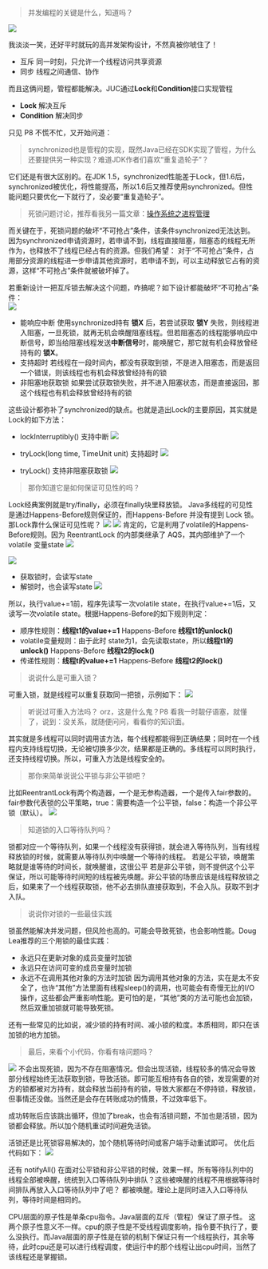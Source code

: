 > 并发编程的关键是什么，知道吗？

![](https://img-blog.csdnimg.cn/2021042110181946.png)

我淡淡一笑，还好平时就玩的高并发架构设计，不然真被你唬住了！

- 互斥
同一时刻，只允许一个线程访问共享资源
- 同步
线程之间通信、协作


而且这俩问题，管程都能解决。JUC通过**Lock**和**Condition**接口实现管程
- **Lock** 解决互斥
- **Condition** 解决同步

只见 P8 不慌不忙，又开始问道：

> synchronized也是管程的实现，既然Java已经在SDK实现了管程，为什么还要提供另一种实现？难道JDK作者们喜欢“重复造轮子”？

它们还是有很大区别的。在JDK 1.5，synchronized性能差于Lock，但1.6后，synchronized被优化，将性能提高，所以1.6后又推荐使用synchronized。但性能问题只要优化一下就行了，没必要“重复造轮子”。
> 死锁问题讨论，推荐看我另一篇文章：[操作系统之进程管理](https://javaedge.blog.csdn.net/article/details/79864874)

而关键在于，死锁问题的破坏“不可抢占”条件，该条件synchronized无法达到。因为synchronized申请资源时，若申请不到，线程直接阻塞，阻塞态的线程无所作为，也释放不了线程已经占有的资源。但我们希望：
对于“不可抢占”条件，占用部分资源的线程进一步申请其他资源时，若申请不到，可以主动释放它占有的资源，这样“不可抢占”条件就被破坏掉了。

若重新设计一把互斥锁去解决这个问题，咋搞呢？如下设计都能破坏“不可抢占”条件：   
![](https://img-blog.csdnimg.cn/20210420231345268.png?x-oss-process=image/watermark,type_ZmFuZ3poZW5naGVpdGk,shadow_10,text_SmF2YUVkZ2U=,size_16,color_FFFFFF,t_70)
- 能响应中断
使用synchronized持有 **锁X** 后，若尝试获取 **锁Y** 失败，则线程进入阻塞，一旦死锁，就再无机会唤醒阻塞线程。但若阻塞态的线程能够响应中断信号，即当给阻塞线程发送**中断信号**时，能唤醒它，那它就有机会释放曾经持有的 **锁X**。
- 支持超时
若线程在一段时间内，都没有获取到锁，不是进入阻塞态，而是返回一个错误，则该线程也有机会释放曾经持有的锁
- 非阻塞地获取锁
如果尝试获取锁失败，并不进入阻塞状态，而是直接返回，那这个线程也有机会释放曾经持有的锁

这些设计都弥补了synchronized的缺点。也就是造出Lock的主要原因，其实就是Lock的如下方法：
- lockInterruptibly() 支持中断
![](https://img-blog.csdnimg.cn/2021042110461053.png)

- tryLock(long time, TimeUnit unit) 支持超时
![](https://img-blog.csdnimg.cn/20210421104944523.png)
- tryLock() 支持非阻塞获取锁
![](https://img-blog.csdnimg.cn/20210421105016675.png)

> 那你知道它是如何保证可见性的吗？

Lock经典案例就是try/finally，必须在finally块里释放锁。
Java多线程的可见性是通过Happens-Before规则保证的，而Happens-Before 并没有提到 Lock 锁。那Lock靠什么保证可见性呢？
![](https://img-blog.csdnimg.cn/20210421111101974.png)
![](https://img-blog.csdnimg.cn/20210421111039727.png?x-oss-process=image/watermark,type_ZmFuZ3poZW5naGVpdGk,shadow_10,text_SmF2YUVkZ2U=,size_16,color_FFFFFF,t_70)
肯定的，它是利用了volatile的Happens-Before规则。因为 ReentrantLock 的内部类继承了 AQS，其内部维护了一个volatile 变量state
![](https://img-blog.csdnimg.cn/2021042113041552.png?x-oss-process=image/watermark,type_ZmFuZ3poZW5naGVpdGk,shadow_10,text_SmF2YUVkZ2U=,size_16,color_FFFFFF,t_70)

![](https://img-blog.csdnimg.cn/20210421130332670.png)

- 获取锁时，会读写state
- 解锁时，也会读写state
![](https://img-blog.csdnimg.cn/20210421131811540.png?x-oss-process=image/watermark,type_ZmFuZ3poZW5naGVpdGk,shadow_10,text_SmF2YUVkZ2U=,size_16,color_FFFFFF,t_70)

所以，执行value+=1前，程序先读写一次volatile state，在执行value+=1后，又读写一次volatile state。根据Happens-Before的如下规则判定：
- 顺序性规则：**线程t1的value+=1** Happens-Before **线程t1的unlock()**
- volatile变量规则：由于此时 state为1，会先读取state，所以**线程t1的unlock()** Happens-Before **线程t2的lock()**
- 传递性规则：**线程t的value+=1** Happens-Before **线程t2的lock()**

> 说说什么是可重入锁？

可重入锁，就是线程可以重复获取同一把锁，示例如下：
![](https://img-blog.csdnimg.cn/2021042113474062.png?x-oss-process=image/watermark,type_ZmFuZ3poZW5naGVpdGk,shadow_10,text_SmF2YUVkZ2U=,size_16,color_FFFFFF,t_70)

> 听说过可重入方法吗？
orz，这是什么鬼？P8 看我一时靓仔语塞，就懂了，说到：没关系，就随便问问，看看你的知识面。

其实就是多线程可以同时调用该方法，每个线程都能得到正确结果；同时在一个线程内支持线程切换，无论被切换多少次，结果都是正确的。多线程可以同时执行，还支持线程切换。所以，可重入方法是线程安全的。


> 那你来简单说说公平锁与非公平锁吧？

比如ReentrantLock有两个构造器，一个是无参构造器，一个是传入fair参数的。
fair参数代表锁的公平策略，true：需要构造一个公平锁，false：构造一个非公平锁（默认）。
![](https://img-blog.csdnimg.cn/20210421140524934.png?x-oss-process=image/watermark,type_ZmFuZ3poZW5naGVpdGk,shadow_10,text_SmF2YUVkZ2U=,size_16,color_FFFFFF,t_70)

> 知道锁的入口等待队列吗？

锁都对应一个等待队列，如果一个线程没有获得锁，就会进入等待队列，当有线程释放锁的时候，就需要从等待队列中唤醒一个等待的线程。
若是公平锁，唤醒策略就是谁等待的时间长，就唤醒谁，这很公平
若是非公平锁，则不提供这个公平保证，所以可能等待时间短的线程被先唤醒。非公平锁的场景应该是线程释放锁之后，如果来了一个线程获取锁，他不必去排队直接获取到，不会入队。获取不到才入队。

> 说说你对锁的一些最佳实践

锁虽然能解决并发问题，但风险也高的。可能会导致死锁，也会影响性能。Doug Lea推荐的三个用锁的最佳实践：
- 永远只在更新对象的成员变量时加锁
- 永远只在访问可变的成员变量时加锁
- 永远不在调用其他对象的方法时加锁
因为调用其他对象的方法，实在是太不安全了，也许“其他”方法里面有线程sleep()的调用，也可能会有奇慢无比的I/O操作，这些都会严重影响性能。更可怕的是，“其他”类的方法可能也会加锁，然后双重加锁就可能导致死锁。

还有一些常见的比如说，减少锁的持有时间、减小锁的粒度。本质相同，即只在该加锁的地方加锁。

> 最后，来看个小代码，你看有啥问题吗？

![](https://img-blog.csdnimg.cn/2021042114235193.png?x-oss-process=image/watermark,type_ZmFuZ3poZW5naGVpdGk,shadow_10,text_SmF2YUVkZ2U=,size_16,color_FFFFFF,t_70)
不会出现死锁，因为不存在阻塞情况。但会出现活锁，线程较多的情况会导致部分线程始终无法获取到锁，导致活锁。即可能互相持有各自的锁，发现需要的对方的锁都被对方持有，就会释放当前持有的锁，导致大家都在不停持锁，释放锁，但事情还没做。当然还是会存在转账成功的情景，不过效率低下。

成功转账后应该跳出循环，但加了break，也会有活锁问题，不加也是活锁，因为锁都会释放。所以加个随机重试时间避免活锁。

活锁还是比死锁容易解决的，加个随机等待时间或客户端手动重试即可。
优化后代码如下：
![](https://img-blog.csdnimg.cn/20210421143652839.png?x-oss-process=image/watermark,type_ZmFuZ3poZW5naGVpdGk,shadow_10,text_SmF2YUVkZ2U=,size_16,color_FFFFFF,t_70)

还有 notifyAll() 在面对公平锁和非公平锁的时候，效果一样。所有等待队列中的线程全部被唤醒，统统到入口等待队列中排队？这些被唤醒的线程不用根据等待时间排队再放入入口等待队列中了吧？
都被唤醒。理论上是同时进入入口等待队列，等待时间是相同的。

CPU层面的原子性是单条cpu指令。Java层面的互斥（管程）保证了原子性。
这两个原子性意义不一样。cpu的原子性是不受线程调度影响，指令要不执行了，要么没执行。而Java层面的原子性是在锁的机制下保证只有一个线程执行，其余等待，此时cpu还是可以进行线程调度，使运行中的那个线程让出cpu时间，当然了该线程还是掌握锁。